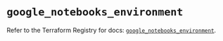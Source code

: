 # `google_notebooks_environment`

Refer to the Terraform Registry for docs: [`google_notebooks_environment`](https://registry.terraform.io/providers/hashicorp/google-beta/6.37.0/docs/resources/google_notebooks_environment).
